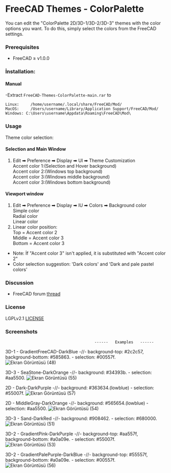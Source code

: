 # FreeCAD Themes - ColorPalette
You can edit the "ColorPalette 2D/3D-1/3D-2/3D-3" themes with the color options you want. To do this, simply select the colors from the FreeCAD settings.

### Prerequisites
* FreeCAD ≥ v1.0.0

### İnstallation:

#### Manual

  -Extract `FreeCAD-Themes-ColorPalette-main.rar` to
   ```
   Linux:     /home/username/.local/share/FreeCAD/Mod/
   MacOS:     /Users/username/Library/Application Support/FreeCAD/Mod/
   Windows: C:\Users\username\Appdata\Roaming\FreeCAD\Mod\
   ```

### Usage
Theme color selection:  
#### Selection and Main Window  
1. Edit ➡ Preference ➡ Display ➡ UI ➡ Theme Customization     
   Accent color 1:(Selection and Hover background)  
   Accent color 2:(Windows top background)  
   Accent color 3:(Windows middle background)  
   Accent color 3:(Windows bottom background)  
#### Viewport window
1. Edit ➡ Preference ➡ Display ➡ IU ➡ Colors ➡ Background color   
   Simple color  
   Radial color  
   Linear color  
2. Linear color position:  
   Top    = Accent color 2  
   Middle = Accent color 3      
   Bottom = Accent color 3  
                          
- Note: İf "Accent color 3" isn't applied, it is substituted with "Accent color 2"
- Color selection suggestion: 'Dark colors' and 'Dark and pale pastel colors'  

### Discussion
* FreeCAD forum [thread](https://forum.freecad.org/viewtopic.php?t=93274)

### License
LGPLv2.1 [LICENSE](LICENSE) 

### Screenshots
                                           ------   Examples   ------

3D-1 - GradientFreeCAD-DarkBlue  -//-  background-top: #2c2c57, background-bottom: #585863. - selection: #00557f.
![Ekran Görüntüsü (48)](https://github.com/user-attachments/assets/a6b58cd1-6387-49dd-92b2-a55685ca059a)

3D-3 - SeaStone-DarkOrange  -//-  background: #34393b. - selection: #aa5500.
![Ekran Görüntüsü (55)](https://github.com/user-attachments/assets/c02508ad-4121-403f-97c7-873eb9ad3936)

2D - Dark-DarkPurple  -//-  background: #363634.(lowblue) - selection: #55007f.
![Ekran Görüntüsü (57)](https://github.com/user-attachments/assets/b56d51a2-9596-4eb0-9306-417120cf897a)

2D - MiddleGray-DarkOrange  -//-  background: #565654.(lowblue) - selection: #aa5500.
![Ekran Görüntüsü (54)](https://github.com/user-attachments/assets/2f0b3297-5142-413d-aa0e-124e8ab83ed8)

3D-3 - Sand-DarkRed  -//-  background: #908462. - selection: #680000.
![Ekran Görüntüsü (51)](https://github.com/user-attachments/assets/f9541ef3-24ca-49d5-a6b4-532fdf90b766)

3D-2 - GradientPink-DarkPurple  -//-  background-top: #aa557f, background-bottom: #a0a09e. - selection: #55007f.
![Ekran Görüntüsü (53)](https://github.com/user-attachments/assets/28ef8737-5c1e-4308-ab99-2634d0d37e06)

3D-2 - GradientPalePurple-DarkBlue  -//-  background-top: #55557f, background-bottom: #a0a09e. - selection: #00557f.
![Ekran Görüntüsü (56)](https://github.com/user-attachments/assets/7a33595e-fa19-466b-b428-10f70fbf5f65)
















